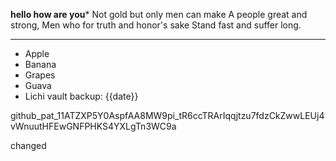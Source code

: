 **hello how are you***
Not gold but only men can make
A people great and strong,
Men who for truth and honor's sake
Stand fast and suffer long.

---
- Apple
- Banana
- Grapes
- Guava
- Lichi
vault backup: {{date}}

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

changed